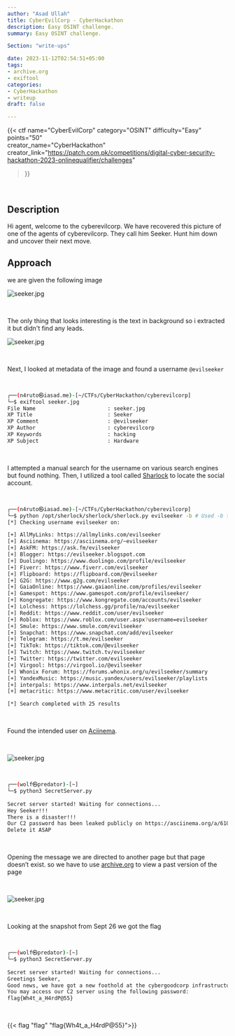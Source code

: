 ```yaml
---
author: "Asad Ullah"
title: CyberEvilCorp - CyberHackathon
description: Easy OSINT challenge.
summary: Easy OSINT challenge.

Section: "write-ups"

date: 2023-11-12T02:54:51+05:00
tags: 
- archive.org
- exiftool
categories:
- CyberHackathon
- writeup
draft: false

---
```


{{< 
ctf 
name="CyberEvilCorp"
category="OSINT" 
difficulty="Easy"
points="50"  
creator_name="CyberHackathon" creator_link="https://patch.com.pk/competitions/digital-cyber-security-hackathon-2023-onlinequalifier/challenges" 
>}}


&nbsp;
&nbsp;


## Description

Hi agent, welcome to the cyberevilcorp. We have recovered this picture of one of the agents of cyberevilcorp. They call him Seeker. Hunt him down and uncover their next move.

## Approach

we are given the following image

![seeker.jpg](/write-ups/cyberhackathon/cyberevilcorp/1.webp)

&nbsp;

The only thing that looks interesting is the text in background so i extracted it but didn't find any leads.

![seeker.jpg](/write-ups/cyberhackathon/cyberevilcorp/2.webp)

&nbsp;

Next, I looked at metadata of the image and found a username `@evilseeker`

&nbsp;

```bash
┌──(n4ruto㉿iasad.me)-[~/CTFs/CyberHackathon/cyberevilcorp]
└─$ exiftool seeker.jpg
File Name                       : seeker.jpg
XP Title                        : Seeker
XP Comment                      : @evilseeker
XP Author                       : cyberevilcorp
XP Keywords                     : hacking
XP Subject                      : Hardware
```

&nbsp;

I attempted a manual search for the username on various search engines but found nothing. Then, I utilized a tool called [Sharlock](https://github.com/sherlock-project/sherlock) to locate the social account.

&nbsp;

```bash
┌──(n4ruto㉿iasad.me)-[~/CTFs/CyberHackathon/cyberevilcorp]
└─$ python /opt/sherlock/sherlock/sherlock.py evilseeker -b # Used -b to open every link in default browser
[*] Checking username evilseeker on:

[+] AllMyLinks: https://allmylinks.com/evilseeker
[+] Asciinema: https://asciinema.org/~evilseeker
[+] AskFM: https://ask.fm/evilseeker
[+] Blogger: https://evilseeker.blogspot.com
[+] Duolingo: https://www.duolingo.com/profile/evilseeker
[+] Fiverr: https://www.fiverr.com/evilseeker
[+] Flipboard: https://flipboard.com/@evilseeker
[+] G2G: https://www.g2g.com/evilseeker
[+] GaiaOnline: https://www.gaiaonline.com/profiles/evilseeker
[+] Gamespot: https://www.gamespot.com/profile/evilseeker/
[+] Kongregate: https://www.kongregate.com/accounts/evilseeker
[+] Lolchess: https://lolchess.gg/profile/na/evilseeker
[+] Reddit: https://www.reddit.com/user/evilseeker
[+] Roblox: https://www.roblox.com/user.aspx?username=evilseeker
[+] Smule: https://www.smule.com/evilseeker
[+] Snapchat: https://www.snapchat.com/add/evilseeker
[+] Telegram: https://t.me/evilseeker
[+] TikTok: https://tiktok.com/@evilseeker
[+] Twitch: https://www.twitch.tv/evilseeker
[+] Twitter: https://twitter.com/evilseeker
[+] Virgool: https://virgool.io/@evilseeker
[+] Whonix Forum: https://forums.whonix.org/u/evilseeker/summary
[+] YandexMusic: https://music.yandex/users/evilseeker/playlists
[+] interpals: https://www.interpals.net/evilseeker
[+] metacritic: https://www.metacritic.com/user/evilseeker

[*] Search completed with 25 results
```

&nbsp;

Found the intended user on [Aciinema](https://asciinema.org/~evilseeker).

&nbsp;

![seeker.jpg](/write-ups/cyberhackathon/cyberevilcorp/3.webp)

&nbsp;

```bash
┌──(wolf㉿predator)-[~]                                                          
└─$ python3 SecretServer.py                                                     
                                                                                
Secret server started! Waiting for connections...                               
Hey Seeker!!!                                                                   
There is a disaster!!!                                                           
Our C2 password has been leaked publicly on https://asciinema.org/a/610542      
Delete it ASAP
```

&nbsp;

Opening the message we are directed to another page but that page doesn’t exist. so we have to use [archive.org](http://archive.org) to view a past version of the page 

&nbsp;

![seeker.jpg](/write-ups/cyberhackathon/cyberevilcorp/4.webp)

&nbsp;

Looking at the snapshot from Sept 26 we got the flag

&nbsp;

```bash
┌──(wolf㉿predator)-[~]                                                          
└─$ python3 SecretServer.py                                                     
                                                                                
Secret server started! Waiting for connections...                               
Greetings Seeker,                                                               
Good news, we have got a new foothold at the cybergoodcorp infrastructure       
You may access our C2 server using the following password:                      
flag{Wh4t_a_H4rdP@55}
```

&nbsp;

{{< flag "flag" "flag{Wh4t_a_H4rdP@55}">}}

&nbsp;

&nbsp;
